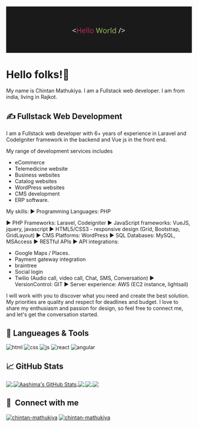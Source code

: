 

<!--
**cdmathukiya/cdmathukiya** is a ✨ _special_ ✨ repository because its `README.md` (this file) appears on your GitHub profile.

Here are some ideas to get you started:

- 🔭 I’m currently working on ...
- 🌱 I’m currently learning ...
- 👯 I’m looking to collaborate on ...
- 🤔 I’m looking for help with ...
- 💬 Ask me about ...
- 📫 How to reach me: ...
- 😄 Pronouns: ...
- ⚡ Fun fact: ...
-->
![Header](https://github.com/cdmathukiya/cdmathukiya/blob/main/banner.png)

# Hello folks!👋

My name is Chintan Mathukiya. I am a  Fullstack web developer. I am from india, living in Rajkot.

## &#x270d; Fullstack Web Development

I am a Fullstack web developer with 6+ years of experience in Laravel and CodeIgniter framework in the backend and Vue js in the front end.

My range of development services includes
- eCommerce
- Telemedicine website
- Business websites
- Catalog websites
- WordPress websites
- CMS development
- ERP software.

My skills:
► Programming Languages: PHP

► PHP Frameworks: Laravel, Codeigniter
► JavaScript frameworks: VueJS, jquery, javascript
► HTML5/CSS3 - responsive design (Grid, Bootstrap, GridLayout)
► CMS Platforms: WordPress
► SQL Databases: MySQL, MSAccess
► RESTful APIs
► API integrations:
- Google Maps / Places.
- Payment gateway integration
- braintree
- Social login
- Twilio (Audio call, video call, Chat, SMS, Conversation)
► VersionControl: GIT
► Server experience: AWS (EC2 instance, lightsail)

I will work with you to discover what you need and create the best solution. My priorities are quality and respect for deadlines and budget. I love to share my enthusiasm and passion for design, so feel free to connect me, and let's get the conversation started.

## 🔧 Langueages & Tools
<p align='left'>
  <img src="https://upload.wikimedia.org/wikipedia/commons/thumb/6/61/HTML5_logo_and_wordmark.svg/2048px-HTML5_logo_and_wordmark.svg.png" alt="html" width="40" height="40">
  <img src='https://upload.wikimedia.org/wikipedia/commons/thumb/d/d5/CSS3_logo_and_wordmark.svg/1200px-CSS3_logo_and_wordmark.svg.png' alt="css" width="40" height="40">
  <img src='https://upload.wikimedia.org/wikipedia/commons/6/6a/JavaScript-logo.png' height='30' width='auto' alt="js">
   <img src="https://upload.wikimedia.org/wikipedia/commons/thumb/a/a7/React-icon.svg/1280px-React-icon.svg.png" alt="react" width="auto" height="40"/>
   <img src="https://angular.io/assets/images/logos/angular/angular.svg" alt="angular" width="40" height="40"/>
</p>


## &#x1f4c8; GitHub Stats
<a href="https://github.com/cdmathukiya/cdmathukiya">
  <img align="center" src="https://github-readme-stats.vercel.app/api/top-langs/?username=cdmathukiya&title_color=ffffff&text_color=c9cacc&icon_color=2bbc8a&bg_color=1d1f21&langs_count=3" />
</a>
<a href="https://github.com/cdmathukiya/cdmathukiya">
  <img align="center" src="https://github-readme-stats.vercel.app/api?username=cdmathukiya&show_icons=true&line_height=27&count_private=true&title_color=ffffff&text_color=c9cacc&icon_color=2bbc8a&bg_color=1d1f21" alt="Aashima's GitHub Stats" />
</a>
<a href="https://github.com/cdmathukiya/cdmathukiya">
   <img align="center" src="https://github-readme-stats.vercel.app/api/pin/?username=cdmathukiya&repo=Masonary&title_color=ffffff&text_color=c9cacc&icon_color=2bbc8a&bg_color=1d1f21" />
</a>
<a href="https://github.com/cdmathukiya/cdmathukiya">
   <img align="center" src="https://github-readme-stats.vercel.app/api/pin/?username=cdmathukiya&repo=star-wars &title_color=ffffff&text_color=c9cacc&icon_color=2bbc8a&bg_color=1d1f21" />
</a>
<a href="https://github.com/cdmathukiya/cdmathukiya">
   <img align="center" src="https://github-readme-stats.vercel.app/api/pin/?username=cdmathukiya&repo=Infinite-scroll &title_color=ffffff&text_color=c9cacc&icon_color=2bbc8a&bg_color=1d1f21" />
</a>

## 🔗 &nbsp;**Connect with me**
<p align="left">
<a href="https://www.linkedin.com/in/chintan-mathukiya/" target="blank"><img align="center" src="https://raw.githubusercontent.com/rahuldkjain/github-profile-readme-generator/master/src/images/icons/Social/linked-in-alt.svg" alt="chintan-mathukiya" height="30" width="40" /></a>
<a href="https://stackoverflow.com/users/4460639/chintan-mathukiya" target="blank"><img align="center" src="https://raw.githubusercontent.com/rahuldkjain/github-profile-readme-generator/master/src/images/icons/Social/stack-overflow.svg" alt="chintan-mathukiya" height="30" width="40" /></a>



[1.1]: https://i.imgur.com/Vahbdkj.png (linkedin icon)

